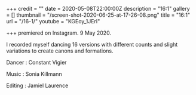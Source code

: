 +++
credit = ""
date = 2020-05-08T22:00:00Z
description = "16:1"
gallery = []
thumbnail = "/screen-shot-2020-06-25-at-17-26-08.png"
title = "16:1"
url = "/16-1/"
youtube = "KGEoy_1JErI"

+++
premiered on Instagram. 9 May 2020.

I recorded myself dancing 16 versions with different counts and slight variations to create canons and formations.

Dancer : Constant Vigier

Music : Sonia Killmann

Editing : Jamiel Laurence 